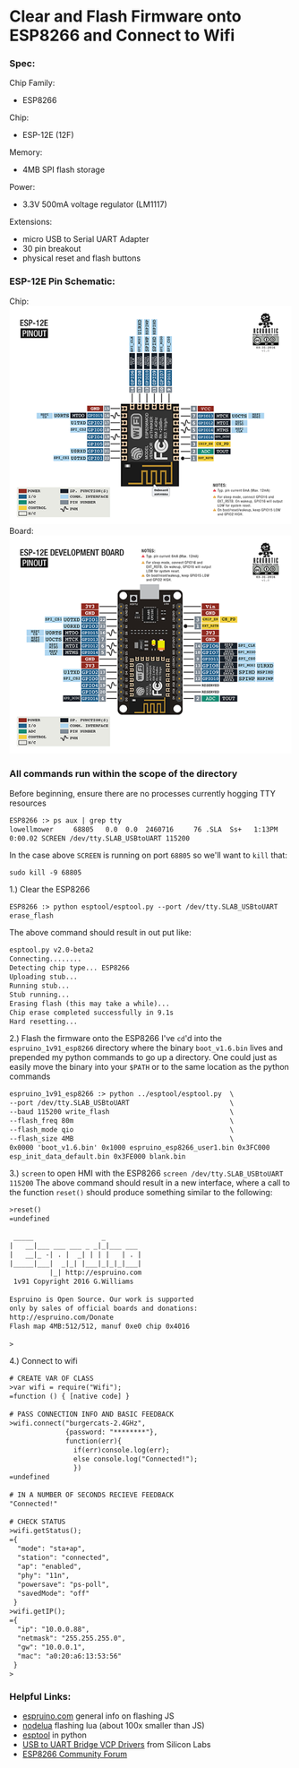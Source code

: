 # Clear and Flash Firmware onto ESP8266 and Connect to Wifi

### Spec:
Chip Family:
  * ESP8266

Chip:
  * ESP-12E (12F)

Memory:
  * 4MB SPI flash storage

Power:
  * 3.3V 500mA voltage regulator (LM1117)

Extensions:
  * micro USB to Serial UART Adapter
  * 30 pin breakout
  * physical reset and flash buttons

### ESP-12E Pin Schematic:
Chip:
![esp8266_esp12e_pinout picture](esp8266_esp12e_pinout.png)
Board:
![esp8266_devkit_pinout picture](esp8266_devkit_pinout.png)

### All commands run within the scope of the directory
Before beginning, ensure there are no processes currently hogging TTY resources
```
ESP8266 :> ps aux | grep tty
lowellmower     68805   0.0  0.0  2460716     76 .SLA  Ss+   1:13PM   0:00.02 SCREEN /dev/tty.SLAB_USBtoUART 115200
```
In the case above `SCREEN` is running on port `68805` so we'll want to `kill` that:
```
sudo kill -9 68805
```

1.) Clear the ESP8266
```
ESP8266 :> python esptool/esptool.py --port /dev/tty.SLAB_USBtoUART erase_flash
```
The above command should result in out put like:
```
esptool.py v2.0-beta2
Connecting........
Detecting chip type... ESP8266
Uploading stub...
Running stub...
Stub running...
Erasing flash (this may take a while)...
Chip erase completed successfully in 9.1s
Hard resetting...
```
2.) Flash the firmware onto the ESP8266
I've `cd`'d into the `espruino_1v91_esp8266` directory where the binary `boot_v1.6.bin` lives and prepended my python commands to go up a directory. One could just as easily move the binary into your `$PATH` or to the same location as the python commands
```
espruino_1v91_esp8266 :> python ../esptool/esptool.py  \
--port /dev/tty.SLAB_USBtoUART                         \
--baud 115200 write_flash                              \
--flash_freq 80m                                       \
--flash_mode qio                                       \
--flash_size 4MB                                       \
0x0000 'boot_v1.6.bin' 0x1000 espruino_esp8266_user1.bin 0x3FC000 esp_init_data_default.bin 0x3FE000 blank.bin
```

3.) `screen` to open HMI with the ESP8266
`screen /dev/tty.SLAB_USBtoUART 115200`
The above command should result in a new interface, where a call to the function `reset()` should produce something similar to the following:
```
>reset()
=undefined

 _____                 _
|   __|___ ___ ___ _ _|_|___ ___
|   __|_ -| . |  _| | | |   | . |
|_____|___|  _|_| |___|_|_|_|___|
          |_| http://espruino.com
 1v91 Copyright 2016 G.Williams

Espruino is Open Source. Our work is supported
only by sales of official boards and donations:
http://espruino.com/Donate
Flash map 4MB:512/512, manuf 0xe0 chip 0x4016

>
```
4.) Connect to wifi
```
# CREATE VAR OF CLASS
>var wifi = require("Wifi");
=function () { [native code] }

# PASS CONNECTION INFO AND BASIC FEEDBACK
>wifi.connect("burgercats-2.4GHz",
              {password: "********"},
              function(err){
                if(err)console.log(err);
                else console.log("Connected!");
                })
=undefined

# IN A NUMBER OF SECONDS RECIEVE FEEDBACK
"Connected!"

# CHECK STATUS
>wifi.getStatus();
={
  "mode": "sta+ap",
  "station": "connected",
  "ap": "enabled",
  "phy": "11n",
  "powersave": "ps-poll",
  "savedMode": "off"
 }
>wifi.getIP();
={
  "ip": "10.0.0.88",
  "netmask": "255.255.255.0",
  "gw": "10.0.0.1",
  "mac": "a0:20:a6:13:53:56"
 }
>
```

### Helpful Links:
- [espruino.com](http://www.espruino.com/ESP8266_Flashing) general info on flashing JS
- [nodelua](https://nodelua.org/) flashing lua (about 100x smaller than JS)
- [esptool](https://github.com/espressif/esptool) in python
- [USB to UART Bridge VCP Drivers](https://www.silabs.com/products/development-tools/software/usb-to-uart-bridge-vcp-drivers) from Silicon Labs
- [ESP8266 Community Forum](http://www.esp8266.com/)

